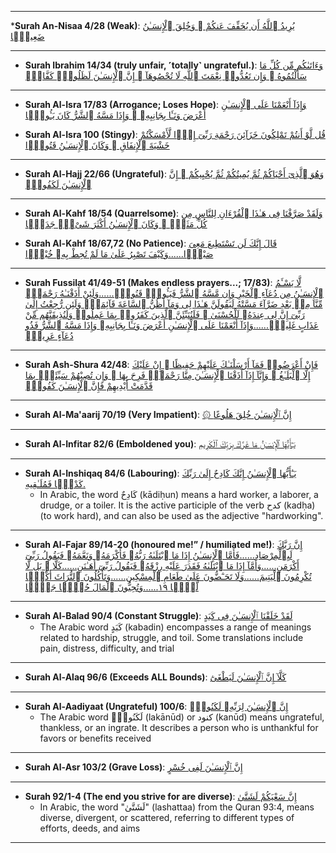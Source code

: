 <!--
### [Insaan Ko Jald Baaz Paida Kiya Gaya Hai | Prof Ahmed Rafique Akhtar](https://www.youtube.com/shorts/iIcV-MAQzZE)

### [Majlis Topic InsaanN | Allama Talib Johri](https://www.youtube.com/watch?v=9uo-mHqfs_w)

### [Ajeeb Insaan | Allama Talib Johri](https://www.youtube.com/watch?v=v7n1Kp8yy94)

### [Mola Ali A.S Se Anokha Sawal Allah Ne Muhammad SWS Ko Kaisy Paida Kia...!! | Allama Talib jhori](https://www.youtube.com/watch?v=cBRs3Y252G0)
-->
***

*__Surah An-Nisaa 4/28 (Weak)__: [يُرِيدُ ٱللَّهُ أَن يُخَفِّفَ عَنكُمْ ۚ وَخُلِقَ ٱلْإِنسَـٰنُ ضَعِيفًۭا](https://quranwbw.com/4/28)

***

* __Surah Ibrahim 14/34 (truly unfair, ˹totally˺ ungrateful.)__: [وَءَاتَىٰكُم مِّن كُلِّ مَا سَأَلْتُمُوهُ ۚ وَإِن تَعُدُّوا۟ نِعْمَتَ ٱللَّهِ لَا تُحْصُوهَآ ۗ إِنَّ ٱلْإِنسَـٰنَ لَظَلُومٌۭ كَفَّارٌۭ](https://quranwbw.com/14/34)

***

* __Surah Al-Isra 17/83 (Arrogance; Loses Hope)__: [وَإِذَآ أَنْعَمْنَا عَلَى ٱلْإِنسَـٰنِ أَعْرَضَ وَنَـَٔا بِجَانِبِهِۦ ۖ وَإِذَا مَسَّهُ ٱلشَّرُّ كَانَ يَـُٔوسًۭا](https://quran.com/17/83)

* __Surah Al-Isra 100 (Stingy)__: [قُل لَّوْ أَنتُمْ تَمْلِكُونَ خَزَآئِنَ رَحْمَةِ رَبِّىٓ إِذًۭا لَّأَمْسَكْتُمْ خَشْيَةَ ٱلْإِنفَاقِ ۚ وَكَانَ ٱلْإِنسَـٰنُ قَتُورًۭا](https://quranwbw.com/17/100)

***

* __Surah Al-Hajj 22/66 (Ungrateful)__: [وَهُوَ ٱلَّذِىٓ أَحْيَاكُمْ ثُمَّ يُمِيتُكُمْ ثُمَّ يُحْيِيكُمْ ۗ إِنَّ ٱلْإِنسَـٰنَ لَكَفُورٌۭ](https://quran.com/22/66)

***

* __Surah Al-Kahf 18/54 (Quarrelsome)__: [وَلَقَدْ صَرَّفْنَا فِى هَـٰذَا ٱلْقُرْءَانِ لِلنَّاسِ مِن كُلِّ مَثَلٍۢ ۚ وَكَانَ ٱلْإِنسَـٰنُ أَكْثَرَ شَىْءٍۢ جَدَلًۭا](https://quran.com/18/54)

* __Surah Al-Kahf 18/67,72 (No Patience)__: [قَالَ إِنَّكَ لَن تَسْتَطِيعَ مَعِىَ صَبْرًۭا......وَكَيْفَ تَصْبِرُ عَلَىٰ مَا لَمْ تُحِطْ بِهِۦ خُبْرًۭا](https://quranwbw.com/18#67-68)

*** 

* __Surah Fussilat 41/49-51 (Makes endless prayers...; 17/83)__: [لَّا يَسْـَٔمُ ٱلْإِنسَـٰنُ مِن دُعَآءِ ٱلْخَيْرِ وَإِن مَّسَّهُ ٱلشَّرُّ فَيَـُٔوسٌۭ قَنُوطٌۭ......وَلَئِنْ أَذَقْنَـٰهُ رَحْمَةًۭ مِّنَّا مِنۢ بَعْدِ ضَرَّآءَ مَسَّتْهُ لَيَقُولَنَّ هَـٰذَا لِى وَمَآ أَظُنُّ ٱلسَّاعَةَ قَآئِمَةًۭ وَلَئِن رُّجِعْتُ إِلَىٰ رَبِّىٓ إِنَّ لِى عِندَهُۥ لَلْحُسْنَىٰ ۚ فَلَنُنَبِّئَنَّ ٱلَّذِينَ كَفَرُوا۟ بِمَا عَمِلُوا۟ وَلَنُذِيقَنَّهُم مِّنْ عَذَابٍ غَلِيظٍۢ......وَإِذَآ أَنْعَمْنَا عَلَى ٱلْإِنسَـٰنِ أَعْرَضَ وَنَـَٔا بِجَانِبِهِۦ وَإِذَا مَسَّهُ ٱلشَّرُّ فَذُو دُعَآءٍ عَرِيضٍۢ](https://quran.com/41/49-51)

*** 

* __Surah Ash-Shura 42/48__: [ فَإِنْ أَعْرَضُوا۟ فَمَآ أَرْسَلْنَـٰكَ عَلَيْهِمْ حَفِيظًا ۖ إِنْ عَلَيْكَ إِلَّا ٱلْبَلَـٰغُ ۗ وَإِنَّآ إِذَآ أَذَقْنَا ٱلْإِنسَـٰنَ مِنَّا رَحْمَةًۭ فَرِحَ بِهَا ۖ وَإِن تُصِبْهُمْ سَيِّئَةٌۢ بِمَا قَدَّمَتْ أَيْدِيهِمْ فَإِنَّ ٱلْإِنسَـٰنَ كَفُورٌۭ](https://quran.com/42/48)

***

* __Surah Al-Ma'aarij 70/19 (Very Impatient)__: [۞ إِنَّ ٱلْإِنسَـٰنَ خُلِقَ هَلُوعًا](https://quranwbw.com/70#19) 

***

* __Surah Al-Infitar 82/6 (Emboldened you)__: [يَـٰٓأَيُّهَا ٱلْإِنسَـٰنُ مَا غَرَّكَ بِرَبِّكَ ٱلْكَرِيمِ](https://quran.com/82/6)

***

* __Surah Al-Inshiqaq 84/6 (Labouring)__: [يَـٰٓأَيُّهَا ٱلْإِنسَـٰنُ إِنَّكَ كَادِحٌ إِلَىٰ رَبِّكَ كَدْحًۭا فَمُلَـٰقِيهِ.](https://quran.com/84/6)
    * In Arabic, the word كَادِحٌ (kādiḥun) means a hard worker, a laborer, a drudge, or a toiler. It is the active participle of the verb كدح (kadḥa) (to work hard), and can also be used as the adjective "hardworking". 

***

* __Surah Al-Fajar 89/14-20 (honoured me!” / humiliated me!)__: [إِنَّ رَبَّكَ لَبِٱلْمِرْصَادِ......فَأَمَّا ٱلْإِنسَـٰنُ إِذَا مَا ٱبْتَلَىٰهُ رَبُّهُۥ فَأَكْرَمَهُۥ وَنَعَّمَهُۥ فَيَقُولُ رَبِّىٓ أَكْرَمَنِ......وَأَمَّآ إِذَا مَا ٱبْتَلَىٰهُ فَقَدَرَ عَلَيْهِ رِزْقَهُۥ فَيَقُولُ رَبِّىٓ أَهَـٰنَنِ......كَلَّا ۖ بَل لَّا تُكْرِمُونَ ٱلْيَتِيمَ......وَلَا تَحَـٰٓضُّونَ عَلَىٰ طَعَامِ ٱلْمِسْكِينِ......وَتَأْكُلُونَ ٱلتُّرَاثَ أَكْلًۭا لَّمًّۭا ١٩......وَتُحِبُّونَ ٱلْمَالَ حُبًّۭا جَمًّۭا](https://quran.com/89/14-20)

***

* __Surah Al-Balad 90/4 (Constant Struggle)__: [لَقَدْ خَلَقْنَا ٱلْإِنسَـٰنَ فِى كَبَدٍ](https://quran.com/90/4)
    * The Arabic word كَبَدٍ (kabadin) encompasses a range of meanings related to hardship, struggle, and toil. Some translations include pain, distress, difficulty, and trial

***

* __Surah Al-Alaq 96/6 (Exceeds ALL Bounds)__: [كَلَّآ إِنَّ ٱلْإِنسَـٰنَ لَيَطْغَىٰٓ](https://quran.com/96/6)

***

* __Surah Al-Aadiyaat (Ungrateful) 100/6__: [إِنَّ ٱلْإِنسَـٰنَ لِرَبِّهِۦ لَكَنُودٌۭ](https://quran.com/100/6)
    * The Arabic word لَكَنُودٌۭ (lakānūd) or كنود (kanūd) means ungrateful, thankless, or an ingrate. It describes a person who is unthankful for favors or benefits received

***

* __Surah Al-Asr 103/2 (Grave Loss)__: [إِنَّ ٱلْإِنسَـٰنَ لَفِى خُسْرٍ](https://quran.com/103/2)

***

* __Surah 92/1-4 (The end you strive for are diverse)__: [إِنَّ سَعْيَكُمْ لَشَتَّىٰ](https://quranwbw.com/92/1-4)
    * In Arabic, the word "لَشَتَّىٰ" (lashattaa) from the Quran 93:4, means diverse, divergent, or scattered, referring to different types of efforts, deeds, and aims

***
